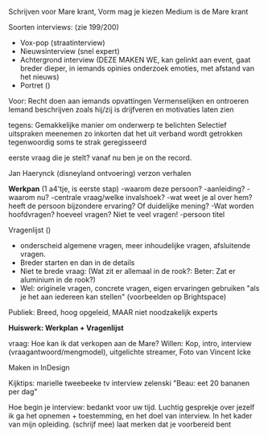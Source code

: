 
Schrijven voor Mare krant, 
	Vorm mag je kiezen
	Medium is de Mare krant

Soorten interviews: (zie 199/200)
- Vox-pop (straatinterview)
- Nieuwsinterview (snel expert)
- Achtergrond interview (DEZE MAKEN WE, kan gelinkt aan event, gaat breder dieper, in iemands opinies onderzoek emoties, met afstand van het nieuws)
- Portret ()

Voor:
Recht doen aan iemands opvattingen
Vermenselijken en ontroeren
Iemand beschrijven zoals hij/zij is drijfveren en motivaties laten zien

tegens:
Gemakkelijke manier om onderwerp te belichten
Selectief uitspraken meenemen zo inkorten dat het uit verband wordt getrokken
tegenwoordig soms te strak geregisseerd

eerste vraag die je stelt?
vanaf nu ben je on the record.

Jan Haerynck (disneyland ontvoering) verzon verhalen


**Werkpan** (1 a4'tje, is eerste stap)
-waarom deze persoon?
-aanleiding?
-waarom nu?
-centrale vraag/welke invalshoek?
-wat weet je al over hem? heeft de persoon bijzondere ervaring? Of duidelijke mening?
-Wat worden hoofdvragen? hoeveel vragen? Niet te veel vragen!
-persoon titel

Vragenlijst ()
- onderscheid algemene vragen, meer inhoudelijke vragen, afsluitende vragen.
- Breder starten en dan in de details
- Niet te brede vraag: (Wat zit er allemaal in de rook?: Beter: Zat er aluminium in de rook?)
- Wel: originele vragen, concrete vragen, eigen ervaringen gebruiken "als je het aan iedereen kan stellen"
(voorbeelden op Brightspace)

Publiek: Breed, hoog opgeleid, MAAR niet noodzakelijk experts

**Huiswerk: Werkplan + Vragenlijst**

vraag: Hoe kan ik dat verkopen aan de Mare?
Willen: Kop, intro, interview (vraagantwoord/mengmodel), uitgelichte streamer, Foto van Vincent Icke

Maken in InDesign

Kijktips:
marielle tweebeeke tv interview zelenski
"Beau: eet 20 bananen per dag"

Hoe begin je interview:
bedankt voor uw tijd.
Luchtig gesprekje
over jezelf
ik ga het opnemen + toestemming, en het doel van interview.
In het kader van mijn opleiding.
(schrijf mee)
laat merken dat je voorbereid bent










